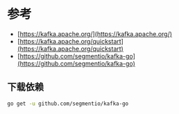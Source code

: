 # 参考

- [https://kafka.apache.org/](https://kafka.apache.org/)
- [https://kafka.apache.org/quickstart](https://kafka.apache.org/quickstart)
- [https://github.com/segmentio/kafka-go](https://github.com/segmentio/kafka-go)

## 下载依赖

```bash
go get -u github.com/segmentio/kafka-go
```
